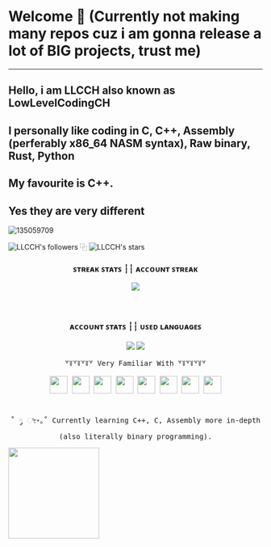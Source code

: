 # Welcome 👋 (Currently not making many repos cuz i am gonna release a lot of BIG projects, trust me)
---
## Hello, i am LLCCH also known as LowLevelCodingCH
## I personally like coding in C, C++, Assembly (perferably x86_64 NASM syntax), Raw binary, Rust, Python
## My favourite is C++.
## Yes they are very different

![135059709](https://github.com/LowLevelCodingCH/LowLevelCodingCH/assets/135059709/9cc30846-3f9e-4d6a-b0e6-0bceb0a0c067)

<img alt="LLCCH's followers" src="https://img.shields.io/github/followers/LowLevelCodingCH?color=f92672&label=Follows&logo=github&logoColor=ffffff&style=flat-square"> ⿻
<img alt="LLCCH's stars" src="https://img.shields.io/github/stars/LowLevelCodingCH?color=f92672&label=Stars&logo=github&logoColor=ffffff&style=flat-square">

<h3 align="center">
    <p> ꜱᴛʀᴇᴀᴋ ꜱᴛᴀᴛꜱ ┆┆ ᴀᴄᴄᴏᴜɴᴛ ꜱᴛʀᴇᴀᴋ </p> 
        <img align="center" src="https://streak-stats.demolab.com?user=LowLevelCodingCH&theme=transparent&hide_border=true&border_radius=10&locale=en&mode=weekly&card_width=800&background=00000000&ring=fcfcfc&currStreakLabel=C3C3C3&fire=f92672&stroke=f92672&sideLabels=ffffff" />
    <p>
</h3>

<h3 align="center">
    <br>
    <p> ᴀᴄᴄᴏᴜɴᴛ ꜱᴛᴀᴛꜱ ┆┆ ᴜꜱᴇᴅ ʟᴀɴɢᴜᴀɢᴇꜱ </p>
    <img align="center" src="https://github-readme-stats.vercel.app/api?username=LowLevelCodingCH&show_icons=true&theme=transparent&bg-color=00000000&hide_border=false&title_color=f92672&text_color=aaaaaa&count_private=true&locale=en&rank_icon=percentile&border_color=00000000&border_radius=10&line_height=25&&show=reviews,discussions_started,discussions_answered&include_all_commits=true&text_bold=true" />
    <img align="center" src="https://github-readme-stats.vercel.app/api/top-langs/?username=LowLevelCodingCH&langs_count=15&layout=compact&hide_border=false&theme=transparent&locale=en&title_color=f92072&text_color=c3c3c3&card_width=350&border_color=00000000&border_radius=10&line_height=30" />
</h3> 

<p align="center">
    <kbd>
        <kbd>꒷꒦꒷꒦꒷꒦꒷ Very Familiar With ꒷꒦꒷꒦꒷꒦꒷</kbd>
        <br><br>        
        <img width="35px" src="https://cdn.jsdelivr.net/gh/devicons/devicon/icons/python/python-original.svg" />
        <img width="35px" src="https://cdn.jsdelivr.net/gh/devicons/devicon/icons/vim/vim-original.svg" />
        <img width="35px" src="https://cdn.jsdelivr.net/gh/devicons/devicon/icons/bash/bash-original.svg" />
        <img width="35px" src="https://cdn.jsdelivr.net/gh/devicons/devicon/icons/linux/linux-original.svg" />
        <img width="35px" src="https://cdn.jsdelivr.net/gh/devicons/devicon/icons/debian/debian-original.svg" />
        <img width="35px" src="https://cdn.jsdelivr.net/gh/devicons/devicon/icons/ubuntu/ubuntu-plain.svg" />
        <img width="35px" src="https://commons.wikimedia.org/wiki/File:C_Programming_Language.svg" />
        <img width="35px" src="https://commons.wikimedia.org/wiki/File:ISO_C%2B%2B_Logo.svg" />
        <br>
    </kbd>
    <br><br>
    <kbd>˚ ༘ ೀ⋆｡˚ Currently learning C++, C, Assembly more in-depth (also literally binary programming).</kbd>
    <br>
</p>

<a href="https://github.com/LowLevelCodingCH">
  <img height="180em" src="https://github-readme-stats.vercel.app/api?username=LowLevelCodingCH&theme=dracula&show_icons=true" />
</a>

